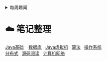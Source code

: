 <details> 
    <summary>每周趣闻</summary>
    <a href="./techweek/week1.md">第一期</a> &nbsp;
</details>

# :cloud: 笔记整理

<div>
  <a href="./notes/Java基础.md">Java基础</a> &nbsp;&nbsp;
  <a href="./notes/数据库.md">数据库</a>&nbsp;&nbsp;
  <a href="./notes/JVM.md">Java虚拟机</a>&nbsp;&nbsp;
  <a href="./notes/算法.md">算法</a>&nbsp;&nbsp;
  <a href="./notes/操作系统.md">操作系统</a>&nbsp;&nbsp;
</div>
<div>
  <a href="./notes/分布式.md">分布式</a>&nbsp;&nbsp;
  <a href="./notes/源码阅读.md">源码阅读</a>&nbsp;&nbsp;
  <a href="./notes/计算机网络.md">计算机网络</a>&nbsp;&nbsp;
</div>